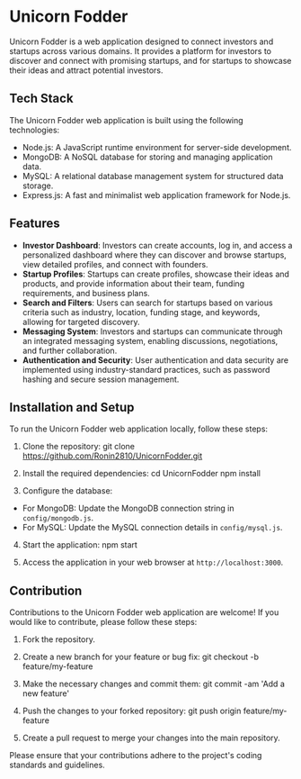 # Unicorn Fodder

Unicorn Fodder is a web application designed to connect investors and startups across various domains. It provides a platform for investors to discover and connect with promising startups, and for startups to showcase their ideas and attract potential investors.

## Tech Stack

The Unicorn Fodder web application is built using the following technologies:

- Node.js: A JavaScript runtime environment for server-side development.
- MongoDB: A NoSQL database for storing and managing application data.
- MySQL: A relational database management system for structured data storage.
- Express.js: A fast and minimalist web application framework for Node.js.

## Features

- **Investor Dashboard**: Investors can create accounts, log in, and access a personalized dashboard where they can discover and browse startups, view detailed profiles, and connect with founders.
- **Startup Profiles**: Startups can create profiles, showcase their ideas and products, and provide information about their team, funding requirements, and business plans.
- **Search and Filters**: Users can search for startups based on various criteria such as industry, location, funding stage, and keywords, allowing for targeted discovery.
- **Messaging System**: Investors and startups can communicate through an integrated messaging system, enabling discussions, negotiations, and further collaboration.
- **Authentication and Security**: User authentication and data security are implemented using industry-standard practices, such as password hashing and secure session management.

## Installation and Setup

To run the Unicorn Fodder web application locally, follow these steps:

1. Clone the repository:
git clone https://github.com/Ronin2810/UnicornFodder.git

2. Install the required dependencies:
cd UnicornFodder
npm install

3. Configure the database:
- For MongoDB: Update the MongoDB connection string in `config/mongodb.js`.
- For MySQL: Update the MySQL connection details in `config/mysql.js`.

4. Start the application:
npm start

5. Access the application in your web browser at `http://localhost:3000`.

## Contribution

Contributions to the Unicorn Fodder web application are welcome! If you would like to contribute, please follow these steps:

1. Fork the repository.

2. Create a new branch for your feature or bug fix:
git checkout -b feature/my-feature


3. Make the necessary changes and commit them:
git commit -am 'Add a new feature'


4. Push the changes to your forked repository:
git push origin feature/my-feature


5. Create a pull request to merge your changes into the main repository.

Please ensure that your contributions adhere to the project's coding standards and guidelines.


